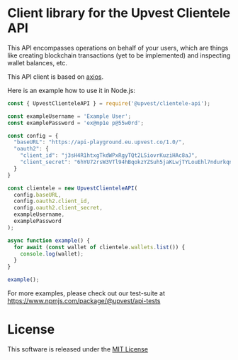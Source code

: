 # Client library for the Upvest Clientele API

This API encompasses operations on behalf of your users, which are things like creating blockchain transactions (yet to be implemented) and inspecting wallet balances, etc.

This API client is based on [axios](https://www.npmjs.com/package/axios).

Here is an example how to use it in Node.js:

```javascript
const { UpvestClienteleAPI } = require('@upvest/clientele-api');

const exampleUsername = 'Example User';
const examplePassword = 'ex@mp1e p@55w0rd';

const config = {
  "baseURL": "https://api-playground.eu.upvest.co/1.0/",
  "oauth2": {
    "client_id": "j3sH4R1htxgTkdWPxRgyTQt2LSiovrKuziHAc8aJ",
    "client_secret": "6hYU72rsW3VTl94hBqokzYZSuh5jaKLwjTYLouEhl7ndurkqn78lFYzeteU6kCHLzfZblT5WTf4p7R4VS9lR7vHne0Xm09DBolCG693Cp5qlwL7CHnUDAovjYPWxKP3z"
  }
}

const clientele = new UpvestClienteleAPI(
  config.baseURL,
  config.oauth2.client_id,
  config.oauth2.client_secret,
  exampleUsername,
  examplePassword
);

async function example() {
  for await (const wallet of clientele.wallets.list()) {
    console.log(wallet);
  }
}

example();

```

For more examples, please check out our test-suite at https://www.npmjs.com/package/@upvest/api-tests

# License

This software is released under the [MIT License](https://github.com/toknapp/js-api-clients/tree/master/LICENSE)
